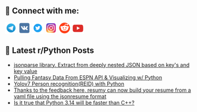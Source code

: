 ## 🔎 Connect with me:
[<img src="https://github.com/bullbesh/bullbesh/blob/main/images/Telegram.png" width="32" height="32" />](https://t.me/bullbesh)
[<img src="https://github.com/bullbesh/bullbesh/blob/main/images/VK.png" width="32" height="32" />](https://vk.com/bullbesh)
[<img src="https://github.com/bullbesh/bullbesh/blob/main/images/Twitter.png" width="32" height="32" />](https://twitter.com/bullbesh1)
[<img src="https://github.com/bullbesh/bullbesh/blob/main/images/Instagram.png" width="32" height="32" />](https://www.instagram.com/bullbesh)
[<img src="https://github.com/bullbesh/bullbesh/blob/main/images/Reddit.png" width="32" height="32" />](https://www.reddit.com/user/bullbesh)
[<img src="https://github.com/bullbesh/bullbesh/blob/main/images/YouTube.png" width="32" height="32" />](https://www.youtube.com/channel/UCtfjRs6uzgq5mfm8S06WTcg)

## 📕 Latest r/Python Posts
<!-- BLOG-POST-LIST:START -->
- [jsonparse library. Extract from deeply nested JSON based on key&#39;s and key value](https://www.reddit.com/r/Python/comments/xf863f/jsonparse_library_extract_from_deeply_nested_json/)
- [Pulling Fantasy Data From ESPN API &amp; Visualizing w/ Python](https://www.reddit.com/r/Python/comments/xf83aq/pulling_fantasy_data_from_espn_api_visualizing_w/)
- [Yolov7 Person recognition&lpar;REID&rpar; with Python](https://www.reddit.com/r/Python/comments/xf7ot5/yolov7_person_recognitionreid_with_python/)
- [Thanks to the feedback here, resumy can now build your resume from a yaml file using the jsonresume format](https://www.reddit.com/r/Python/comments/xf6tpm/thanks_to_the_feedback_here_resumy_can_now_build/)
- [Is it true that Python 3.14 will be faster than C++?](https://www.reddit.com/r/Python/comments/xf6t7t/is_it_true_that_python_314_will_be_faster_than_c/)
<!-- BLOG-POST-LIST:END -->
